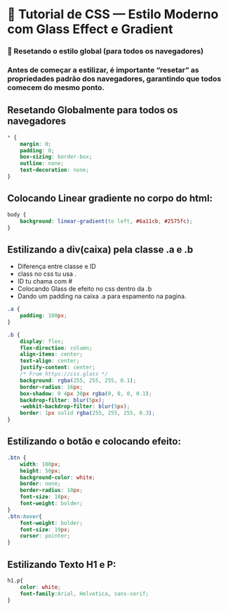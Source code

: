 # 🎨 Tutorial de CSS — Estilo Moderno com Glass Effect e Gradient
### 🔧 Resetando o estilo global (para todos os navegadores)

### Antes de começar a estilizar, é importante “resetar” as propriedades padrão dos navegadores, garantindo que todos comecem do mesmo ponto.

## Resetando Globalmente para todos os navegadores
```css
* {
    margin: 0;
    padding: 0;
    box-sizing: border-box;
    outline: none;
    text-decoration: none;
}
```

## Colocando Linear gradiente no corpo do html:

```css
body {
    background: linear-gradient(to left, #6a11cb, #2575fc);
}
```

## Estilizando a div(caixa) pela classe .a e .b

- Diferença entre classe e ID
- class no css tu usa .
- ID tu chama com #
- Colocando Glass de efeito no css dentro da .b
- Dando um padding na caixa .a para espamento na pagina.

```css
.a {
    padding: 100px;
}

.b {
    display: flex;
    flex-direction: column;
    align-items: center;
    text-align: center;
    justify-content: center;
    /* From https://css.glass */
    background: rgba(255, 255, 255, 0.1);
    border-radius: 16px;
    box-shadow: 0 4px 30px rgba(0, 0, 0, 0.1);
    backdrop-filter: blur(5px);
    -webkit-backdrop-filter: blur(5px);
    border: 1px solid rgba(255, 255, 255, 0.3);
}
```

## Estilizando o botão e colocando efeito:

```css
.btn {
    width: 100px;
    height: 50px;
    background-color: white;
    border: none;
    border-radius: 10px;
    font-size: 18px;
    font-weight: bolder;
}
.btn:hover{
    font-weight: bolder;
    font-size: 19px;
    cursor: pointer;
}
```

## Estilizando Texto H1 e P:

```css
h1,p{
    color: white;
    font-family:Arial, Helvetica, sans-serif;
}
```

